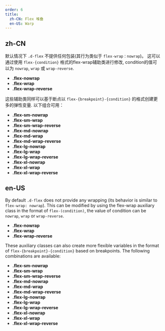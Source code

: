 ```yaml
---
order: 6
title:
  zh-CN: Flex 堆叠
  en-US: Warp
---
```


## zh-CN

默认情况下 `.d-flex` 不提供任何包装(其行为类似于 `flex-wrap：nowrap`)。 这可以通过使用 `flex-{condition}` 格式的flex-wrap辅助类进行修改, condition的值可以为 `nowrap`, `wrap` 或 `wrap-reverse`.

* **.flex-nowrap**
* **.flex-wrap**
* **.flex-wrap-reverse**

这些辅助类同样可以基于断点以 `flex-{breakpoint}-{condition}` 的格式创建更多的弹性变量. 以下组合可用：

* **.flex-sm-nowrap**
* **.flex-sm-wrap**
* **.flex-sm-wrap-reverse**
* **.flex-md-nowrap**
* **.flex-md-wrap**
* **.flex-md-wrap-reverse**
* **.flex-lg-nowrap**
* **.flex-lg-wrap**
* **.flex-lg-wrap-reverse**
* **.flex-xl-nowrap**
* **.flex-xl-wrap**
* **.flex-xl-wrap-reverse**

## en-US

By default `.d-flex` does not provide any wrapping (its behavior is similar to `flex-wrap: nowrap`). This can be modified by using the flex-wrap auxiliary class in the format of `flex-(condition)`, the value of condition can be `nowrap`, `wrap` or `wrap-reverse`.

* **.flex-nowrap**
* **.flex-wrap**
* **.flex-wrap-reverse**

These auxiliary classes can also create more flexible variables in the format of `flex-{breakpoint}-{condition}` based on breakpoints. The following combinations are available:

* **.flex-sm-nowrap**
* **.flex-sm-wrap**
* **.flex-sm-wrap-reverse**
* **.flex-md-nowrap**
* **.flex-md-wrap**
* **.flex-md-wrap-reverse**
* **.flex-lg-nowrap**
* **.flex-lg-wrap**
* **.flex-lg-wrap-reverse**
* **.flex-xl-nowrap**
* **.flex-xl-wrap**
* **.flex-xl-wrap-reverse**